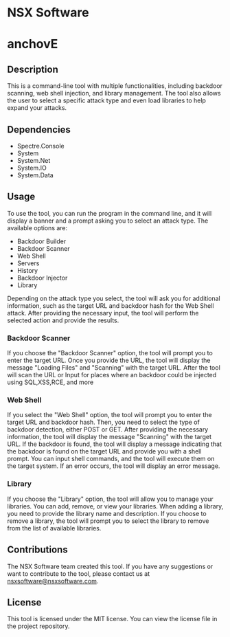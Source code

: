 # NSX Software
# anchovE
## Description

This is a command-line tool with multiple functionalities, including backdoor scanning, web shell injection, and library management. The tool also allows the user to select a specific attack type and even load libraries to help expand your attacks.

## Dependencies

- Spectre.Console
- System
- System.Net
- System.IO
- System.Data

## Usage

To use the tool, you can run the program in the command line, and it will display a banner and a prompt asking you to select an attack type. The available options are:

- Backdoor Builder
- Backdoor Scanner
- Web Shell
- Servers
- History
- Backdoor Injector
- Library

Depending on the attack type you select, the tool will ask you for additional information, such as the target URL and backdoor hash for the Web Shell attack. After providing the necessary input, the tool will perform the selected action and provide the results.

### Backdoor Scanner

If you choose the "Backdoor Scanner" option, the tool will prompt you to enter the target URL. Once you provide the URL, the tool will display the message "Loading Files" and "Scanning" with the target URL. After the tool will scan the URL or Input for places where an backdoor could be injected using SQL,XSS,RCE, and more

### Web Shell

If you select the "Web Shell" option, the tool will prompt you to enter the target URL and backdoor hash. Then, you need to select the type of backdoor detection, either POST or GET. After providing the necessary information, the tool will display the message "Scanning" with the target URL. If the backdoor is found, the tool will display a message indicating that the backdoor is found on the target URL and provide you with a shell prompt. You can input shell commands, and the tool will execute them on the target system. If an error occurs, the tool will display an error message.

### Library

If you choose the "Library" option, the tool will allow you to manage your libraries. You can add, remove, or view your libraries. When adding a library, you need to provide the library name and description. If you choose to remove a library, the tool will prompt you to select the library to remove from the list of available libraries.

## Contributions

The NSX Software team created this tool. If you have any suggestions or want to contribute to the tool, please contact us at nsxsoftware@nsxsoftware.com.

## License

This tool is licensed under the MIT license. You can view the license file in the project repository.
